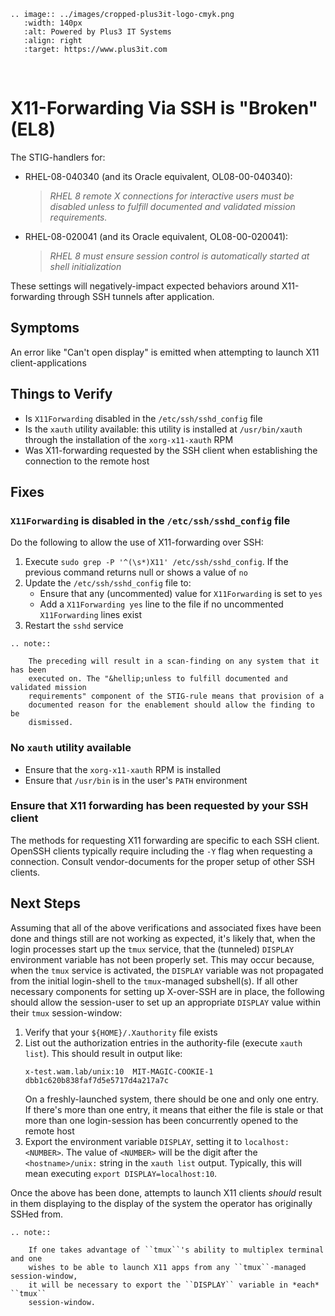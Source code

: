 ```{eval-rst}
.. image:: ../images/cropped-plus3it-logo-cmyk.png
   :width: 140px
   :alt: Powered by Plus3 IT Systems
   :align: right
   :target: https://www.plus3it.com
```
<br>

# X11-Forwarding Via SSH is "Broken" (EL8)

The STIG-handlers for:

* RHEL-08-040340 (and its Oracle equivalent, OL08-00-040340): 
    > _RHEL 8 remote X connections for interactive users must be disabled unless to fulfill documented and validated mission requirements._
* RHEL-08-020041 (and its Oracle equivalent, OL08-00-020041):
    > _RHEL 8 must ensure session control is automatically started at shell initialization_

These settings will negatively-impact expected behaviors around X11-forwarding through SSH tunnels after application.

## Symptoms

An error like "Can't open display" is emitted when attempting to launch X11 client-applications

## Things to Verify

* Is `X11Forwarding` disabled in the `/etc/ssh/sshd_config` file
* Is the `xauth` utility available: this utility is installed at `/usr/bin/xauth` through the installation of the `xorg-x11-xauth` RPM
* Was X11-forwarding requested by the SSH client when establishing the connection to the remote host

## Fixes

### `X11Forwarding` is disabled in the `/etc/ssh/sshd_config` file

Do the following to allow the use of X11-forwarding over SSH:

1. Execute `sudo grep -P '^(\s*)X11' /etc/ssh/sshd_config`. If the previous command returns null or shows a value of `no`
1. Update the `/etc/ssh/sshd_config` file to:
    * Ensure that any (uncommented) value for `X11Forwarding` is set to `yes`
    * Add a `X11Forwarding yes` line to the file if no uncommented `X11Forwarding` lines exist
1. Restart the `sshd` service

```{eval-rst}
.. note::

    The preceding will result in a scan-finding on any system that it has been
    executed on. The "&hellip;unless to fulfill documented and validated mission
    requirements" component of the STIG-rule means that provision of a
    documented reason for the enablement should allow the finding to be
    dismissed.
```

### No `xauth` utility available

* Ensure that the `xorg-x11-xauth` RPM is installed
* Ensure that `/usr/bin` is in the user's `PATH` environment

### Ensure that X11 forwarding has been requested by your SSH client

The methods for requesting X11 forwarding are specific to each SSH client. OpenSSH clients typically require including the `-Y` flag when requesting a connection. Consult vendor-documents for the proper setup of other SSH clients.

## Next Steps

Assuming that all of the above verifications and associated fixes have been done and things still are not working as expected, it's likely that, when the login processes start up the `tmux` service, that the (tunneled) `DISPLAY` environment variable has not been properly set. This may occur because, when the `tmux` service is activated, the `DISPLAY` variable was not propagated from the initial login-shell to the `tmux`-managed subshell(s). If all other necessary components for setting up X-over-SSH are in place, the following should allow the session-user to set up an appropriate `DISPLAY` value within their `tmux` session-window:

1. Verify that your `${HOME}/.Xauthority` file exists
2. List out the authorization entries in the authority-file (execute `xauth list`). This should result in output like:
    ```
    x-test.wam.lab/unix:10  MIT-MAGIC-COOKIE-1  dbb1c620b838faf7d5e5717d4a217a7c
    ```
    On a freshly-launched system, there should be one and only one entry. If there's more than one entry, it means that either the file is stale or that more than one login-session has been concurrently opened to the remote host
3. Export the environment variable `DISPLAY`, setting it to `localhost:<NUMBER>`. The value of `<NUMBER>` will be the digit after the `<hostname>/unix:` string in the `xauth list` output. Typically, this will mean executing `export DISPLAY=localhost:10`.

Once the above has been done, attempts to launch X11 clients _should_ result in them displaying to the display of the system the operator has originally SSHed from.

```{eval-rst}
.. note::

    If one takes advantage of ``tmux``'s ability to multiplex terminal and one
    wishes to be able to launch X11 apps from any ``tmux``-managed session-window,
    it will be necessary to export the ``DISPLAY`` variable in *each* ``tmux``
    session-window.
```
